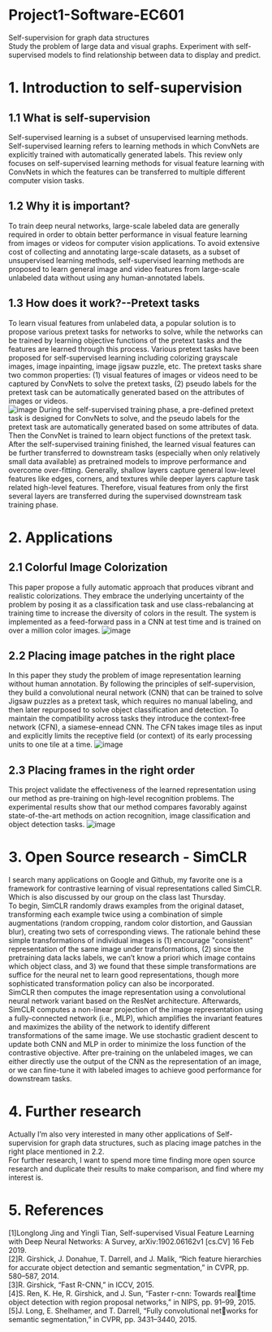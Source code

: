 # Project1-Software-EC601
Self-supervision for graph data structures  
Study the problem of large data and visual graphs. Experiment with self-supervised models to find relationship between data to display and predict.  
# 1. Introduction to self-supervision
## 1.1 What is self-supervision
Self-supervised learning is a subset of unsupervised learning methods. Self-supervised learning refers to learning methods in which ConvNets are explicitly trained with automatically generated labels. This review only focuses on self-supervised learning methods for visual feature learning with ConvNets in which the features can be transferred to multiple different computer vision tasks.  
## 1.2 Why it is important?
To train deep neural networks, large-scale labeled data are generally required in order to obtain better performance in visual feature learning from images or videos for computer vision applications. To avoid extensive cost of collecting and annotating large-scale datasets, as a subset of unsupervised learning methods, self-supervised learning methods are proposed to learn general image and video features from large-scale unlabeled data without using any human-annotated labels.   
## 1.3 How does it work?--Pretext tasks
To learn visual features from unlabeled data, a popular solution is to propose various pretext tasks for networks to solve, while the networks can be trained by learning objective functions of the pretext tasks and the features are learned through this process. Various pretext tasks have been proposed for self-supervised learning including colorizing grayscale images, image inpainting, image jigsaw puzzle, etc. The pretext tasks share two common properties: (1) visual features of images or videos need to be captured by ConvNets to solve the pretext tasks, (2) pseudo labels for the pretext task can be automatically generated based on the attributes of images or videos.  
![image](https://user-images.githubusercontent.com/78338843/133964841-db670b87-a971-44fb-8ef8-f240d3647edb.png)
During the self-supervised training phase, a pre-defined pretext task is designed for ConvNets to solve, and the pseudo labels for the pretext task are automatically generated based on some attributes of data. Then the ConvNet is trained to learn object functions of the pretext task. After the self-supervised training finished, the learned visual features can be further transferred to downstream tasks (especially when only relatively small data available) as pretrained models to improve performance and overcome over-fitting. Generally, shallow layers capture general low-level features like edges, corners, and textures while deeper layers capture task related high-level features. Therefore, visual features from only the first several layers are transferred during the supervised downstream task training phase.  
# 2. Applications
## 2.1 Colorful Image Colorization
This paper propose a fully automatic approach that produces vibrant and realistic colorizations. They embrace the underlying uncertainty of the problem by posing it as a classification task and use class-rebalancing at training time to increase the diversity of colors in the result. The system is implemented as a feed-forward pass in a CNN at test time and is trained on over a million color images. 
![image](https://user-images.githubusercontent.com/78338843/133965037-995df868-68d0-40bf-bd68-613914c4319a.png)
## 2.2 Placing image patches in the right place
In this paper they study the problem of image representation learning without human annotation. By following the principles of self-supervision, they build a convolutional neural network (CNN) that can be trained to solve Jigsaw puzzles as a pretext task, which requires no manual labeling, and then later repurposed to solve object classification and detection. To maintain the compatibility across tasks they introduce the context-free network (CFN), a siamese-ennead CNN. The CFN takes image tiles as input and explicitly limits the receptive field (or context) of its early processing units to one tile at a time.
![image](https://user-images.githubusercontent.com/78338843/133965605-8abb1179-9df6-4d98-b851-706738b40943.png)
## 2.3 Placing frames in the right order
This project validate the effectiveness of the learned representation using our method as pre-training on high-level recognition problems. The experimental results show that our method compares favorably against state-of-the-art methods on action recognition, image classification and object detection tasks.
![image](https://user-images.githubusercontent.com/78338843/133966077-857bf040-9b29-4193-9829-a296198ba80f.png)
# 3. Open Source research - SimCLR
I search many applications on Google and Github, my favorite one is a framework for contrastive learning of visual representations called SimCLR. Which is also discussed by our group on the class last Thursday.  
To begin, SimCLR randomly draws examples from the original dataset, transforming each example twice using a combination of simple augmentations (random cropping, random color distortion, and Gaussian blur), creating two sets of corresponding views. The rationale behind these simple transformations of individual images is (1) encourage "consistent" representation of the same image under transformations, (2) since the pretraining data lacks labels, we can’t know a priori which image contains which object class, and 3) we found that these simple transformations are suffice for the neural net to learn good representations, though more sophisticated transformation policy can also be incorporated.  
SimCLR then computes the image representation using a convolutional neural network variant based on the ResNet architecture. Afterwards, SimCLR computes a non-linear projection of the image representation using a fully-connected network (i.e., MLP), which amplifies the invariant features and maximizes the ability of the network to identify different transformations of the same image. We use stochastic gradient descent to update both CNN and MLP in order to minimize the loss function of the contrastive objective. After pre-training on the unlabeled images, we can either directly use the output of the CNN as the representation of an image, or we can fine-tune it with labeled images to achieve good performance for downstream tasks.  
# 4. Further research
Actually I’m also very interested in many other applications of Self-supervision for graph data structures, such as placing image patches in the right place mentioned in 2.2.  
For further research, I want to spend more time finding more open source research and duplicate their results to make comparison, and find where my interest is.
# 5. References
[1]Longlong Jing and Yingli Tian, Self-supervised Visual Feature Learning with Deep Neural Networks: A Survey, arXiv:1902.06162v1 [cs.CV] 16 Feb 2019.  
[2]R. Girshick, J. Donahue, T. Darrell, and J. Malik, “Rich feature hierarchies for accurate object detection and semantic segmentation,” in CVPR, pp. 580–587, 2014.  
[3]R. Girshick, “Fast R-CNN,” in ICCV, 2015.  
[4]S. Ren, K. He, R. Girshick, and J. Sun, “Faster r-cnn: Towards realtime object detection with region proposal networks,” in NIPS, pp. 91–99, 2015.  
[5]J. Long, E. Shelhamer, and T. Darrell, “Fully convolutional networks for semantic segmentation,” in CVPR, pp. 3431–3440, 2015.  
